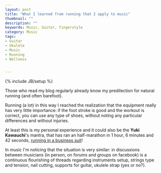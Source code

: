 ```yaml
---
layout: post
title: "What I learned from running that I apply to music"
thumbnail: ""
description: ""
keywords: Music, Guitar, fingerstyle
category: Music
tags: 
- Guitar
- Ukulele
- Music
- Running
- Wellness


---
```

{% include JB/setup %}

Those who read my blog regularly already know my predilection for natural running (and often barefoot).

Running (a lot) in this way I reached the realization that  the equipment really has very little importance: if the foot stroke is good and the workout is correct, you can use any type of shoes, without noting any particular differences and without injuries. 

At least this is my personal experience and it could also be the **Yuki Kawauchi**'s mantra, that has ran an  half-marathon in 1 hour, 6 minutes and 42 seconds, [running  in a business suit](http://running.competitor.com/2016/03/news/yuki-kawauchi-runs-66-minute-half-marathon-in-a-suit_146754)! 

In music I'm noticing that the situation is very similar: in discussions between musicians (in person, on forums and groups on facebook) is a continuous flourishing of threads regarding instruments setup, strings type and tension, nail cutting, supports for guitar, ukulele strap (yes or no?).
